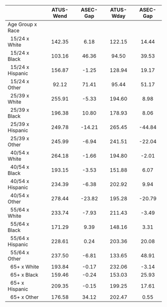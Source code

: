 
|                      |    ATUS-Wend |     ASEC-Gap |    ATUS-Wday |     ASEC-Gap |
| -------------------- | :----------: | :----------: | :----------: | :----------: |
| Age Group x Race     |              |              |              |              |
| &nbsp;&nbsp;15/24 x White |       142.35 |         6.18 |       122.15 |        14.44 |
| &nbsp;&nbsp;15/24 x Black |       103.16 |        46.36 |        94.50 |        39.53 |
| &nbsp;&nbsp;15/24 x Hispanic |       156.87 |        -1.25 |       128.94 |        19.17 |
| &nbsp;&nbsp;15/24 x Other |        92.12 |        71.41 |        95.44 |        51.17 |
| &nbsp;&nbsp;25/39 x White |       255.91 |        -5.33 |       194.60 |         8.98 |
| &nbsp;&nbsp;25/39 x Black |       196.38 |        10.80 |       178.93 |         8.06 |
| &nbsp;&nbsp;25/39 x Hispanic |       249.78 |       -14.21 |       265.45 |       -44.84 |
| &nbsp;&nbsp;25/39 x Other |       245.99 |        -6.94 |       241.51 |       -22.04 |
| &nbsp;&nbsp;40/54 x White |       264.18 |        -1.66 |       194.80 |        -2.01 |
| &nbsp;&nbsp;40/54 x Black |       193.15 |        -3.53 |       151.88 |         6.07 |
| &nbsp;&nbsp;40/54 x Hispanic |       234.39 |        -6.38 |       202.92 |         9.94 |
| &nbsp;&nbsp;40/54 x Other |       278.44 |       -23.82 |       195.28 |       -20.79 |
| &nbsp;&nbsp;55/64 x White |       233.74 |        -7.93 |       211.43 |        -3.49 |
| &nbsp;&nbsp;55/64 x Black |       171.29 |         9.39 |       148.16 |         3.31 |
| &nbsp;&nbsp;55/64 x Hispanic |       228.61 |         0.24 |       203.36 |        20.08 |
| &nbsp;&nbsp;55/64 x Other |       237.50 |        -6.81 |       133.65 |        48.91 |
| &nbsp;&nbsp;65+ x White |       193.84 |        -0.17 |       232.06 |        -3.14 |
| &nbsp;&nbsp;65+ x Black |       159.46 |        -0.24 |       153.03 |        25.93 |
| &nbsp;&nbsp;65+ x Hispanic |       209.35 |        -0.15 |       199.25 |        17.61 |
| &nbsp;&nbsp;65+ x Other |       176.58 |        34.12 |       202.47 |         0.55 |

